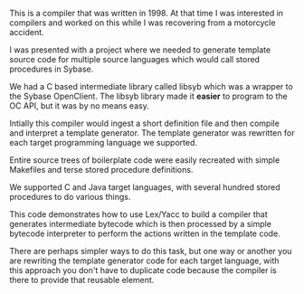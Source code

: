 This is a compiler that was written in 1998.  At that time I was interested in
compilers and worked on this while I was recovering from a motorcycle accident.

I was presented with a project where we needed to generate template source code
for multiple source languages which would call stored procedures in Sybase.

We had a C based intermediate library called libsyb which was a wrapper to the
Sybase OpenClient.  The libsyb library made it __easier__ to program to the OC
API, but it was by no means easy.

Intially this compiler would ingest a short definition file and then compile
and interpret a template generator.  The template generator was rewritten for
each target programming language we supported.

Entire source trees of boilerplate code were easily recreated with simple
Makefiles and terse stored procedure definitions.

We supported C and Java target languages, with several hundred stored
procedures to do various things.

This code demonstrates how to use Lex/Yacc to build a compiler that generates
intermediate bytecode which is then processed by a simple bytecode interpreter
to perform the actions written in the template code.

There are perhaps simpler ways to do this task, but one way or another you are
rewriting the template generator code for each target language, with this
approach you don't have to duplicate code because the compiler is there to
provide that reusable element.
